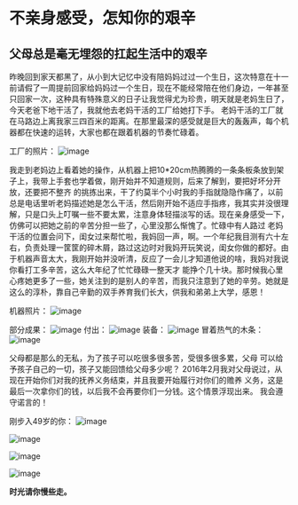 # 不亲身感受，怎知你的艰辛
## 父母总是毫无埋怨的扛起生活中的艰辛
   
昨晚回到家天都黑了，从小到大记忆中没有陪妈妈过过一个生日，这次特意在十一前请假了一周提前回家给妈妈过一个生日，现在不能经常陪在他们身边，一年甚至只回家一次，这种具有特殊意义的日子让我觉得尤为珍贵，明天就是老妈生日了，今天老爸下地干活了，我就他去老妈干活的工厂给她打下手。
老妈干活的工厂就在马路边上离我家三四百米的距离。在那里最深的感受就是巨大的轰轰声，每个机器都在快速的运转，大家也都在跟着机器的节奏忙碌着。

工厂的照片：
![image](https://cuiwanyue.github.io/static/images/factory.jpg)

我走到老妈边上看着她的操作，从机器上把10*20cm热腾腾的一条条板条放到架子上，我带上手套也学着做，刚开始并不知道规则，后来了解到，要把好坏分开放，还要把不整齐 的挑拣出来，干了约莫半个小时我的手指就隐隐作痛了，以前总是电话里听老妈描述她是怎么干活，然后刚开始不适应手指疼，我其实并没很理解，只是口头上叮嘱一些不要太累，注意身体轻描淡写的话。现在亲身感受一下，仿佛可以把她之前的辛苦分担一些了，心里没那么惭愧了。忙碌中有人路过 老妈干活的位置会问下，闺女过来帮忙啦，我妈回一声，啊。一个年纪我目测有六十左右，负责处理一筐筐的碎木屑，路过这边时对我妈开玩笑说，闺女你做的都好。由于机器声音太大，我刚开始并没听清，反应了一会儿才知道他说的啥，我妈对我说你看打工多辛苦，这么大年纪了忙忙碌碌一整天才 能挣个几十块。那时候我心里心疼她更多了一些，她关注到的是别人的辛苦，而我只注意到了她的辛劳。她就是这么的淳朴，靠自己辛勤的双手养育我们长大，供我和弟弟上大学，感恩！

机器照片：
![image](https://cuiwanyue.github.io/static/images/machine.jpg)

部分成果：
![image](https://cuiwanyue.github.io/static/images/production.jpg)
付出：
![image](https://cuiwanyue.github.io/static/images/expend.jpg)
装备：
![image](https://cuiwanyue.github.io/static/images/outfit.jpg)
冒着热气的木条：
![image](https://cuiwanyue.github.io/static/images/batten.jpg)

父母都是那么的无私，为了孩子可以吃很多很多苦，受很多很多累，父母 可以给予孩子自己的一切，孩子又能回馈给父母多少呢？
2016年2月我对父母说过，从现在开始你们对我的抚养义务结束，并且我要开始履行对你们的赡养 义务，这是最后一次拿你们的钱，以后我不会再要你们一分钱。这个情景浮现出来。
我会遵守诺言的！

刚步入49岁的你：
![image](https://cuiwanyue.github.io/static/images/mam-1.jpg)

![image](https://cuiwanyue.github.io/static/images/mam-2.jpg)

![image](https://cuiwanyue.github.io/static/images/mam-3.jpg)

![image](https://cuiwanyue.github.io/static/images/mam-4.jpg)

**时光请你慢些走。**